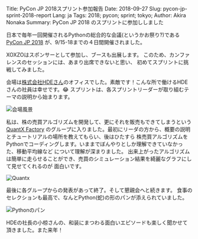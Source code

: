 Title: PyCon JP 2018スプリント参加報告
Date: 2018-09-27
Slug: pycon-jp-sprint-2018-report
Lang: ja
Tags: 2018; pycon; sprint; tokyo; 
Author: Akira Nonaka
Summary: PyCon JP 2018 のスプリントに参加ししました

日本で毎年一回開催されるPythonの総合的な会議(というかお祭り?)である[PyCon JP 2018](https://pycon.jp/2018/)
が、9/15-18までの４日間開催されました。

XOXZOはスポンサーとして参加し、ブースも出展します。
このため、カンファレンスのセッションには、あまり出席できないと思い、
初めてスプリントに挑戦してみました。

会場は[株式会社HDEさん](https://www.hde.co.jp)のオフィスでした。素敵です！こんな所で働けるHDEさんの社員は幸せです。😂
スプリントは、各スプリントリーダーが取り組むテーマの説明から始まります。

![会場風景]({filename}/images/pycon-jp-sprint-2018/pycon-jp-sprint-2018.jpg)

私は、株の売買アルゴリズムを開発して、更にそれを販売もできてしまうという[QuantX Factory](https://factory.quantx.io)
のグループに入りました。最初にリーダの方から、概要の説明とチュートリアルの場所を教えてもらい、後はひたすら
株売買アルゴリズムをPythonでコーディングします。いままでぼんやりとしか理解できていなかった、移動平均線など
について理解が深まりました。
出来上がったアルゴリズムは簡単に走らせることができ、売買のシミュレーション結果を綺麗なグラフにして見せてくれるのが
面白いです。

![Quantx]({filename}/images/pycon-jp-sprint-2018/quantx.png)

最後に各グループからの発表があって終了。そして懇親会へと続きます。
食事のセレクションも最高で、なんとPython(蛇)の形のパンが添えられていました。

![Pythonのパン]({filename}/images/pycon-jp-sprint-2018/python-bread.jpg)

HDEの社長の小椋さんの、和装にまつわる面白いエピソードも楽しく聞かせて頂きました。また来年！
